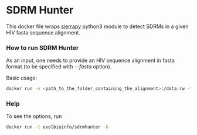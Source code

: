 # SDRM Hunter

This docker file wraps [sierrapy](https://github.com/hivdb/sierra-client/tree/master/python) python3 module
to detect SDRMs in a given HIV fasta sequence alignment.

### How to run SDRM Hunter
As an input, one needs to provide an HIV sequence alignment in fasta format (to be specified with *--fasta* option).

Basic usage:
```bash
docker run -v <path_to_the_folder_containing_the_alignment>:/data:rw -t evolbioinfo/sdrmhunter --fasta /data/<alignment_file> --output /data/<sdrm_annotation_file>
```

###  Help

To see the options, run
```bash
docker run -t evolbioinfo/sdrmhunter -h
```